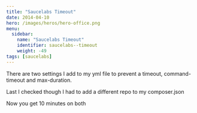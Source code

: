 ```yaml
---
title: "Saucelabs Timeout"
date: 2014-04-10
hero: /images/heros/hero-office.png
menu:
  sidebar:
    name: "Saucelabs Timeout"
    identifier: saucelabs--timeout
    weight: -49
tags: [saucelabs]
---
```


<p>There are two settings I add to my yml file to prevent a timeout, command-timeout and max-duration.</p>

<script src="https://gist.github.com/alnutile/10364693.js?file=behat.yml"></script>

<p>Last I checked though I had to add a different repo to my composer.json</p>
<script src="https://gist.github.com/alnutile/10364693.js?file=composer.json"></script>

Now you get 10 minutes on both